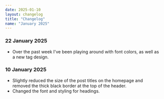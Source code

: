 ```yaml
---
date: 2025-01-10
layout: changelog
title: "Changelog"
name: "January 2025"
---
```


### 22 January 2025
- Over the past week I've been playing around with font colors, as well as a new tag design.

### 10 January 2025
- Slightly reduced the size of the post titles on the homepage and removed the thick black border at the top of the header.
- Changed the font and styling for headings.
